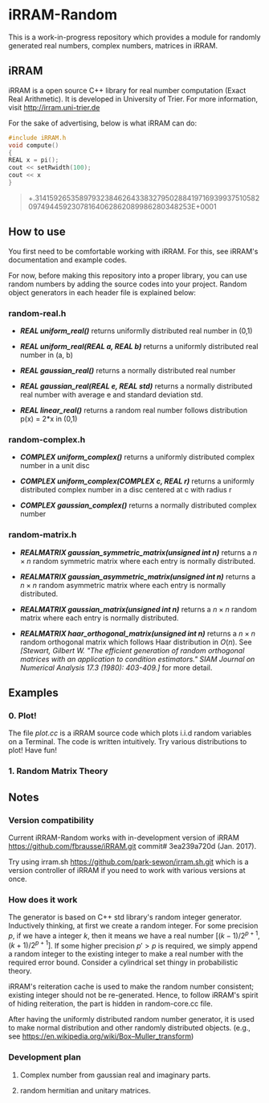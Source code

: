 # iRRAM-Random
This is a work-in-progress repository which provides a module for randomly generated real numbers, complex numbers, matrices in iRRAM.

## iRRAM
iRRAM is a open source C++ library for real number computation (Exact Real Arithmetic). It is developed in University of Trier. For more information, visit http://irram.uni-trier.de

For the sake of advertising, below is what iRRAM can do:
```C
#include iRRAM.h
void compute()
{
REAL x = pi(); 
cout << setRwidth(100);
cout << x
}
```
>+.31415926535897932384626433832795028841971693993751058209749445923078164062862089986280348253E+0001

## How to use
You first need to be comfortable working with iRRAM. For this, see iRRAM's documentation and example codes.

For now, before making this repository into a proper library, you can use random numbers by adding the source codes into your project. Random object generators in each header file is explained below:

### random-real.h

* ___REAL uniform_real()___ returns uniformlly distributed real number in (0,1)

* ___REAL uniform_real(REAL a, REAL b)___ returns a uniformly distributed real number in (a, b)

* ___REAL gaussian_real()___ returns a normally distributed real number

* ___REAL gaussian_real(REAL e, REAL std)___ returns a normally distributed real number with average e and standard deviation std.

* ___REAL linear_real()___ returns a random real number follows distribution p(x) = 2*x in (0,1)

### random-complex.h

* ___COMPLEX uniform_complex()___ returns a uniformly distributed complex number in a unit disc

* ___COMPLEX uniform_complex(COMPLEX c, REAL r)___ returns a uniformly distributed complex number in a disc centered at c with radius r

* ___COMPLEX gaussian_complex()___ returns a normally distributed complex number

### random-matrix.h

* ___REALMATRIX gaussian_symmetric_matrix(unsigned int n)___ returns a $n \times n$ random symmetric matrix where each entry is normally distributed.

* ___REALMATRIX gaussian_asymmetric_matrix(unsigned int n)___ returns a $n \times n$ random asymmetric matrix where each entry is normally distributed.

* ___REALMATRIX gaussian_matrix(unsigned int n)___ returns a $n \times n$ random matrix where each entry is normally distributed.

* ___REALMATRIX haar_orthogonal_matrix(unsigned int n)___ returns a $n \times n$ random orthogonal matrix which follows Haar distribution in $O(n)$. See _[Stewart, Gilbert W. "The efficient generation of random orthogonal matrices with an application to condition estimators." SIAM Journal on Numerical Analysis 17.3 (1980): 403-409.]_ for more detail.


## Examples

### 0. Plot!
The file _plot.cc_ is a iRRAM source code which plots i.i.d random variables on a Terminal. The code is written intuitively. Try various distributions to plot! Have fun!

### 1. Random Matrix Theory

## Notes

### Version compatibility
Current iRRAM-Random works with in-development version of iRRAM https://github.com/fbrausse/iRRAM.git commit# 3ea239a720d (Jan. 2017).

Try using irram.sh https://github.com/park-sewon/irram.sh.git which is a version controller of iRRAM if you need to work with various versions at once.

### How does it work
The generator is based on C++ std library's random integer generator. Inductively thinking, at first  we create a random integer. For some precision $p$, if we have a integer $k$, then it means we have a real number $[(k-1)/2^{p+1}, (k+1)/2^{p+1}]$. If some higher precision $p'>p$ is required, we simply append a random integer to the existing integer to make a real number with the required error bound. Consider a cylindrical set thingy in probabilistic theory.

iRRAM's reiteration cache is used to make the random number consistent; existing integer should not be re-generated. Hence, to follow iRRAM's spirit of hiding reiteration, the part is hidden in random-core.cc file.

After having the uniformly distributed random number generator, it is used to make normal distribution and other randomly distributed objects. (e.g., see https://en.wikipedia.org/wiki/Box–Muller_transform)
 

### Development plan

1.  Complex number from gaussian real and imaginary parts.

1.  random hermitian and unitary matrices.
